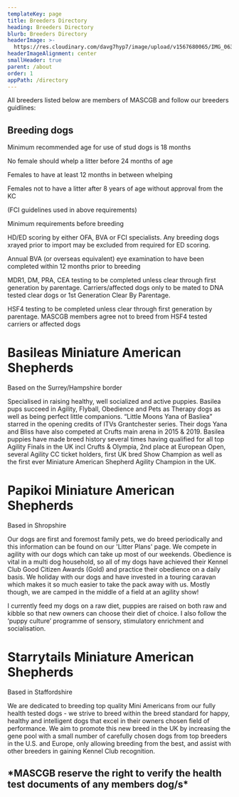 ```yaml
---
templateKey: page
title: Breeders Directory
heading: Breeders Directory
blurb: Breeders Directory
headerImage: >-
  https://res.cloudinary.com/davg7hyp7/image/upload/v1567680065/IMG_0637_z0qaa3.jpg
headerImageAlignment: center
smallHeader: true
parent: /about
order: 1
appPath: /directory
---
```

All breeders listed below are members of MASCGB and follow our breeders guidlines:

## Breeding dogs

Minimum recommended age for use of stud dogs is 18 months

No female should whelp a litter before 24 months of age

Females to have at least 12 months in between whelping

Females not to have a litter after 8 years of age without approval from the KC

(FCI guidelines used in above requirements)

Minimum requirements before breeding

HD/ED scoring by either OFA, BVA or FCI specialists. Any breeding dogs xrayed prior to import may be excluded from required for ED scoring.

Annual BVA (or overseas equivalent) eye examination to have been completed within 12 months prior to breeding

MDR1, DM, PRA, CEA testing to be completed unless clear through first generation by parentage. Carriers/affected dogs only to be mated to DNA tested clear dogs or 1st Generation Clear By Parentage.

HSF4 testing to be completed unless clear through first generation by parentage. MASCGB members agree not to breed from HSF4 tested carriers or affected dogs

# Basileas Miniature American Shepherds

Based on the Surrey/Hampshire border

Specialised in raising healthy, well socialized and active puppies. Basilea pups succeed in Agility, Flyball, Obedience and Pets as Therapy dogs as well as being perfect little companions. “Little Moons Yana of Basliea” starred in the opening credits of ITVs Grantchester series. Their dogs Yana and Bliss have also competed at Crufts main arena in 2015 & 2019. Basilea puppies have made breed history several times having qualified for all top Agility Finals in the UK incl Crufts & Olympia, 2nd place at European Open, several Agility CC ticket holders, first UK bred Show Champion as well as the first ever Miniature American Shepherd Agility Champion in the UK.

# Papikoi Miniature American Shepherds

Based in Shropshire

Our dogs are first and foremost family pets, we do breed periodically and this information can be found on our 'Litter Plans' page. We compete in agility with our dogs which can take up most of our weekends. Obedience is vital in a multi dog household, so all of my dogs have achieved their Kennel Club Good Citizen Awards (Gold) and practice their obedience on a daily basis. We holiday with our dogs and have invested in a touring caravan which makes it so much easier to take the pack away with us. Mostly though, we are camped in the middle of a field at an agility show!

I currently feed my dogs on a raw diet, puppies are raised on both raw and kibble so that new owners can choose their diet of choice. I also follow the ‘puppy culture’ programme of sensory, stimulatory enrichment and socialisation.

# Starrytails Miniature American Shepherds

Based in Staffordshire

We are dedicated to breeding top quality Mini Americans from our fully health tested dogs - we strive to breed within the breed standard for happy, healthy and intelligent dogs that excel in their owners chosen field of performance. We aim to promote this new breed in the UK by increasing the gene pool with a small number of carefully chosen dogs from top breeders in the U.S. and Europe, only allowing breeding from the best,  and assist with other breeders in gaining Kennel Club recognition.

## \*MASCGB reserve the right to verify the health test documents of any members dog/s\*
